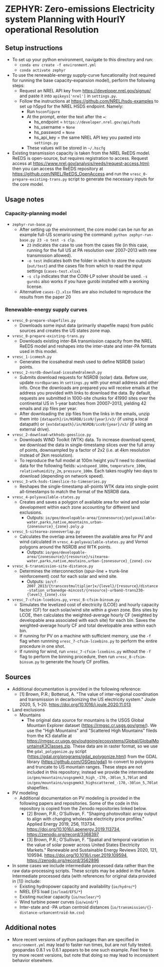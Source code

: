 # **ZEPHYR**: **Z**ero-emissions **E**lectricity system **P**lanning with **H**ourl**Y** operational **R**esolution

## Setup instructions
* To set up your python environment, navigate to this directory and run:
    * `conda env create -f environment.yml`
    * `conda activate zephyr`
* To use the renewable-energy supply-curve funcationality (not required for running the base capacity-expansion model), perform the following steps:
    * Request an NREL API key from <https://developer.nrel.gov/signup/> and paste it into `apikeys['nrel']` in `settings.py`.
    * Follow the instructions at <https://github.com/NREL/hsds-examples> to set up h5pyd for the NREL HSDS endpoint. Namely:
        * Run `hsconfigure`
        * At the prompt, enter the text after the `=`:
            * hs_endpoint = `https://developer.nrel.gov/api/hsds`
            * hs_username = `None`
            * hs_password = `None`
            * hs_api_key = the same NREL API key you pasted into `settings.py`
        * These values will be stored in `~/.hscfg`
* Existing transmission capacity is taken from the NREL ReEDS model. ReEDS is open-source, but requires registration to access. Request access at <https://www.nrel.gov/analysis/reeds/request-access.html>; then you can access the ReEDS repository at <https://github.com/NREL/ReEDS_OpenAccess> and run the `vresc_0-prepare-existing-trans.py` script to generate the necessary inputs for the core model.

## Usage notes
### Capacity-planning model
* `zephyr-run-base.py`
    * After setting up the environment, the core model can be run for an example full-US scenario using the command: `python zephyr-run-base.py 23 -o test -s clp`.
        * `23` indicates the case to use from the cases file (in this case, running for the full US at PA resolution over 2007–2013 with new transmission allowed).
        * `-o test` indicates both the folder in which to store the outputs (`out/test`) and the cases file from which to read the input settings (`cases-test.xlsx`).
        * `-s clp` indicates that the COIN-LP solver should be used. `-s gurobi` also works if you have gurobi installed with a working license.
    * Alternative `cases-{}.xlsx` files are also included to reproduce the results from the paper 20
### Renewable-energy supply curves
* `vresc_0-prepare-shapefiles.py`
    * Downloads some input data (primarily shapefile maps) from public sources and creates the US states zone map.
* `vresc_0-prepare-existing-trans.py`
    * Downloads existing inter-BA transmission capacity from the NREL ReEDS model and reshapes into the inter-state and inter-PA formats used in this model.
* `vresc_1-icomesh.py`
    * Generates the icosahedral mesh used to define NSRDB (solar) points.
* `vresc_2-nsrdb-download-icosahedralmesh.py`
    * Submits download requests for NSRDB (solar) data. Before use, update `nsrdbparams` in `settings.py` with your email address and other info. Once the downloads are prepared you will receive emails at the address you provided with links to download the data. By default, requests are submitted in 1000-site chunks for 41990 sites over the continental US in 1-year batches from 20007–2013, yielding 42 emails and zip files per year. 
    * After downloading the zip files from the links in the emails, unzip them into `{datapath}/in/NSRDB/ico9/{year}/v3/` (if using a local datapath) or `{extdatapath}/in/NSRDB/ico9/{year}/v3/` (if using an external drive).
* `vresc_2-download-wtkhsds-geoslice.py`
    * Downloads WIND Toolkit (WTK) data. To increase download speed, we download the data in single-timestamp slices over the full array of points, downsampled by a factor of 2x2 (i.e. at 4km resolution instead of 2km resolution).
    * To reproduce the full model at 100m height you'll need to download data for the following fields: `windspeed_100m`, `temperature_100m`, `relativehumidity_2m`, `pressure_100m`. Each takes roughly two days to download (depending on network speed).
* `vresc_3-wtk-hsds-timeslice-to-timeseries.py`
    * Reshapes the single-timestamp all-points WTK data into single-point all-timestamps to match the format of the NSRDB data.
* `vresc_4-polyavailable-states.py`
    * Creates and saves a polygon of available area for wind and solar development within each zone accounting for different land exclusions.
        * Outputs: `io/geo/developable-area/{zonesource}/polyavailable-water,parks,native,mountains,urban-{zonesource}_{zone}.poly.p`
* `vresc_5-sitearea-zoneoverlap.py`
    * Calculates the overlap area between the available area for PV and wind calculated in `vresc_4-polyavailable-states.py` and Vornoi polygons around the NSRDB and WTK points.
        * Outputs: `io/geo/developable-area/{zonesource}/{resource}/sitearea-water,parks,native,moutains,urban-{zonesource}_{zone}.csv`
* `vresc_6-transmission-site-distance.py`
    * Determines the interconnection (spur-line + trunk-line reinforcement) cost for each solar and wind site.
        * Outputs: `io/cf-2007_2013/{transcostmultiplier}x/{level}/{resource}/distance-station_urbanedge-mincost/{resource}-urbanU-trans230-{level}_{zone}.csv`
* `vresc_7-cfsim-lcoebins.py`, `vresc_8-cfsim-binsum.py`
    * Simulates the levelized cost of electricity (LCOE) and hourly capacity factor (CF) for each solar/wind site within a given zone. Bins sites by LCOE, then calculates the weighted-average hourly CF (weighted by developable area associated with each site) for each bin. Saves the weighted-average hourly CF and total developable area within each bin.
    * If running for PV on a machine with sufficient memory, use the `-f` flag when runnning `vresc_7-cfsim-lcoebins.py` to perform the entire procedure in one shot.
    * If running for wind, run `vresc_7-cfsim-lcoebins.py` without the `-f` flag to perform the binning procedure, then run `vresc_8-cfsim-binsum.py` to generate the hourly CF profiles.

## Sources
* Additional documentation is provided in the following reference:
    * [1] Brown, P.R.; Botterud, A. "The value of inter-regional coordination and transmission in decarbonizing the US electricity system." Joule 2020, 5, 1–20. <https://doi.org/10.1016/j.joule.2020.11.013>
* Land exclusions
    * Mountains
        * The original data source for mountains is the USGS Global Mountain Explorer dataset (<https://rmgsc.cr.usgs.gov/gme/>). We use the "High Mountains" and "Scattered High Mountains" fileds from the K3 datafile at <https://rmgsc.cr.usgs.gov/outgoing/ecosystems/Global/GlobalMountainsK3Classes.zip>. These data are in raster format, so we use the `gdal_polygonize.py` script (<https://gdal.org/programs/gdal_polygonize.html>) from the GDAL library (<https://github.com/OSGeo/gdal>) to convert to polygons and truncate to US mountain ranges. These steps are not included in this repository; instead we provide the intermediate `io/geo/mountains/usgsgmek3_high_-170,-30lon_5,70lat` and `io/geo/mountains/usgsgmek3_highscattered_-170,-30lon_5,70lat` shapefiles.
* PV modeling
    * Additional documentation on PV modeling is provided in the following papers and repositories. Some of the code in this repository is copied from the Zenodo repositories linked below.
        * [2] Brown, P.R.; O'Sullivan, F. "Shaping photovoltaic array output to align with changing wholesale electricity price profiles." Applied Energy 2019, 256, 113734. <https://doi.org/10.1016/j.apenergy.2019.113734>, <https://zenodo.org/record/3368397>
        * [3] Brown, P.R.; O'Sullivan, F. "Spatial and temporal variation in the value of solar power across United States Electricity Markets." Renewable and Sustainable Energy Reviews 2020, 121, 109594. <https://doi.org/10.1016/j.rser.2019.109594>, <https://zenodo.org/record/3562896>
* In some cases we include intermediate processed data rather than the raw data-processing scripts. These scripts may be added in the future. Intermediate processed data (with references for original data provided in [1]) include:
    * Existing hydropower capacity and availability (`io/hydro/*`)
    * NREL EFS load (`io/load/EFS/*`)
    * Existing nuclear capacity (`io/nuclear/*`)
    * Wind turbine power curves (`io/wind/*`)
    * Inter-state and -PA urban centroid distances (`io/transmission/{}-distance-urbancentroid-km.csv`)

## Additional notes
* More recent versions of python packages than are specified in `environment.yml` may lead to faster run times, but are not fully tested. geopandas 0.8.1 vs 0.6.1 appears to be one such example. Feel free to try more recent versions, but note that doing so may lead to inconsistent behavior elsewhere.
